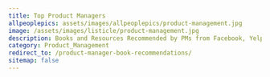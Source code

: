 ```yaml
---
title: Top Product Managers
allpeoplepics: assets/images/allpeoplepics/product-management.jpg
image: /assets/images/listicle/product-management.jpg
description: Books and Resources Recommended by PMs from Facebook, Yelp, Dropbox, and Wealthsimple
category: Product_Management
redirect_to: /product-manager-book-recommendations/
sitemap: false
--- 
```









